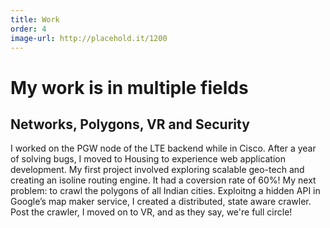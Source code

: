 ```yaml
---
title: Work
order: 4
image-url: http://placehold.it/1200
---
```


# My work is in multiple fields

## Networks, Polygons, VR and Security

I worked on the PGW node of the LTE backend while in Cisco. After a year of solving bugs, I moved to Housing to experience web application development. My first project involved exploring scalable geo-tech and creating an isoline routing engine. It had a coversion rate of 60%! My next problem: to crawl the polygons of all Indian cities. Exploitng a hidden API in Google’s map maker service, I created a distributed, state aware crawler. Post the crawler, I moved on to VR, and as they say, we're full circle!
